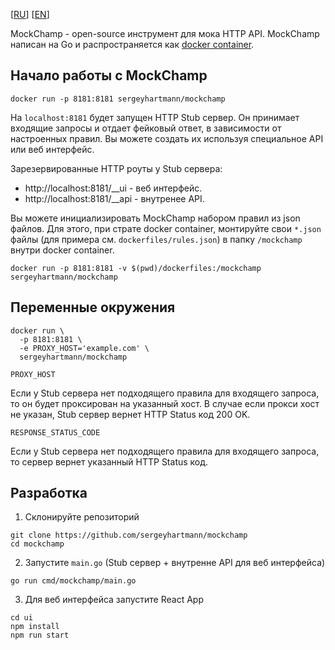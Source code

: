 [[RU](./README.md)] [[EN](./README_en.md)]

MockChamp - open-source инструмент для мока HTTP API. MockChamp написан на Go и распространяется как 
[docker container](https://hub.docker.com/r/sergeyhartmann/mockchamp).

## Начало работы c MockChamp

```
docker run -p 8181:8181 sergeyhartmann/mockchamp
```

На `localhost:8181` будет запущен HTTP Stub сервер. Он принимает входящие запросы и отдает фейковый ответ,
в зависимости от настроенных правил. Вы можете создать их используя специальное API или веб интерфейс.

Зарезервированные HTTP роуты у Stub сервера:

- http://localhost:8181/__ui - веб интерфейс.
- http://localhost:8181/__api - внутренее API.

Вы можете инициализировать MockChamp набором правил из json файлов. Для этого, при страте docker container,
монтируйте свои `*.json` файлы (для примера см. `dockerfiles/rules.json`) в папку `/mockchamp` внутри docker container.

```
docker run -p 8181:8181 -v $(pwd)/dockerfiles:/mockchamp sergeyhartmann/mockchamp
```

## Переменные окружения

```
docker run \
  -p 8181:8181 \
  -e PROXY_HOST='example.com' \
  sergeyhartmann/mockchamp
```

`PROXY_HOST`

Если у Stub сервера нет подходящего правила для входящего запроса, то он будет проксирован на указанный хост.
В случае если прокси хост не указан, Stub сервер вернет HTTP Status код 200 OK.

`RESPONSE_STATUS_CODE`

Если у Stub сервера нет подходящего правила для входящего запроса, то сервер вернет указанный HTTP Status код.

## Разработка

1. Склонируйте репозиторий

```
git clone https://github.com/sergeyhartmann/mockchamp
cd mockchamp
```

2. Запустите `main.go` (Stub сервер + внутренне API для веб интерфейса)

```
go run cmd/mockchamp/main.go
```

3. Для веб интерфейса запустите React App

```
cd ui
npm install
npm run start
```
